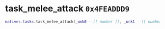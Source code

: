 # task_melee_attack `0x4FEADDD9`

```lua
natives.tasks.task_melee_attack(_unk0 --[[ number ]], _unk1 --[[ number ]], _unk2 --[[ number ]])
```